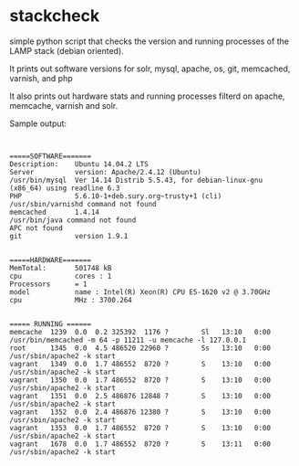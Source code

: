 stackcheck
==========

simple python script that checks the version and running processes of the LAMP stack (debian oriented).

It prints out software versions for solr, mysql, apache, os, git, memcached, varnish, and php

It also prints out hardware stats and running processes filterd on apache, memcache, varnish and solr.

Sample output:

```


=====SOFTWARE=======
Description:    Ubuntu 14.04.2 LTS
Server          version: Apache/2.4.12 (Ubuntu)
/usr/bin/mysql  Ver 14.14 Distrib 5.5.43, for debian-linux-gnu (x86_64) using readline 6.3
PHP             5.6.10-1+deb.sury.org~trusty+1 (cli)
/usr/sbin/varnishd command not found
memcached       1.4.14
/usr/bin/java command not found
APC not found
git             version 1.9.1


=====HARDWARE=======
MemTotal:       501748 kB
cpu             cores : 1
Processors      = 1
model           name : Intel(R) Xeon(R) CPU E5-1620 v2 @ 3.70GHz
cpu             MHz : 3700.264


===== RUNNING ======
memcache  1239  0.0  0.2 325392  1176 ?        Sl   13:10   0:00 /usr/bin/memcached -m 64 -p 11211 -u memcache -l 127.0.0.1
root      1345  0.0  4.5 486520 22960 ?        Ss   13:10   0:00 /usr/sbin/apache2 -k start
vagrant   1349  0.0  1.7 486552  8720 ?        S    13:10   0:00 /usr/sbin/apache2 -k start
vagrant   1350  0.0  1.7 486552  8720 ?        S    13:10   0:00 /usr/sbin/apache2 -k start
vagrant   1351  0.0  2.5 486876 12848 ?        S    13:10   0:00 /usr/sbin/apache2 -k start
vagrant   1352  0.0  2.4 486876 12380 ?        S    13:10   0:00 /usr/sbin/apache2 -k start
vagrant   1353  0.0  1.7 486552  8720 ?        S    13:10   0:00 /usr/sbin/apache2 -k start
vagrant   1678  0.0  1.7 486552  8720 ?        S    13:11   0:00 /usr/sbin/apache2 -k start
```
